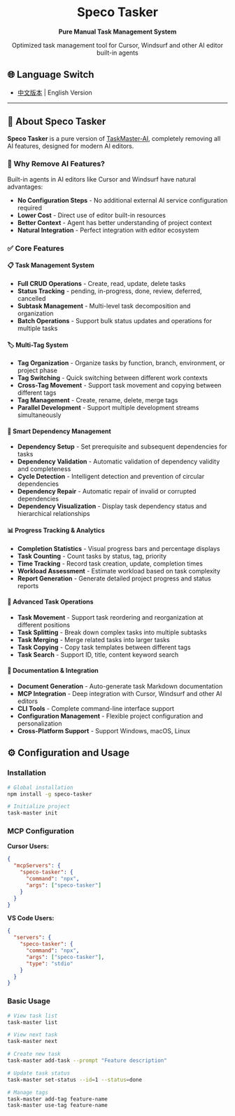 <div align="center">
  <h1>Speco Tasker</h1>
  <p><strong>Pure Manual Task Management System</strong></p>
  <p>Optimized task management tool for Cursor, Windsurf and other AI editor built-in agents</p>
</div>

## 🌐 Language Switch

- [中文版本](README.md) | English Version

---

## 📖 About Speco Tasker

**Speco Tasker** is a pure version of [TaskMaster-AI](https://github.com/eyaltoledano/claude-task-master), completely removing all AI features, designed for modern AI editors.

### 🤔 Why Remove AI Features?

Built-in agents in AI editors like Cursor and Windsurf have natural advantages:

- **No Configuration Steps** - No additional external AI service configuration required
- **Lower Cost** - Direct use of editor built-in resources
- **Better Context** - Agent has better understanding of project context
- **Natural Integration** - Perfect integration with editor ecosystem

### ✅ Core Features

#### 📋 Task Management System
- **Full CRUD Operations** - Create, read, update, delete tasks
- **Status Tracking** - pending, in-progress, done, review, deferred, cancelled
- **Subtask Management** - Multi-level task decomposition and organization
- **Batch Operations** - Support bulk status updates and operations for multiple tasks

#### 🏷️ Multi-Tag System
- **Tag Organization** - Organize tasks by function, branch, environment, or project phase
- **Tag Switching** - Quick switching between different work contexts
- **Cross-Tag Movement** - Support task movement and copying between different tags
- **Tag Management** - Create, rename, delete, merge tags
- **Parallel Development** - Support multiple development streams simultaneously

#### 🔗 Smart Dependency Management
- **Dependency Setup** - Set prerequisite and subsequent dependencies for tasks
- **Dependency Validation** - Automatic validation of dependency validity and completeness
- **Cycle Detection** - Intelligent detection and prevention of circular dependencies
- **Dependency Repair** - Automatic repair of invalid or corrupted dependencies
- **Dependency Visualization** - Display task dependency status and hierarchical relationships

#### 📊 Progress Tracking & Analytics
- **Completion Statistics** - Visual progress bars and percentage displays
- **Task Counting** - Count tasks by status, tag, priority
- **Time Tracking** - Record task creation, update, completion times
- **Workload Assessment** - Estimate workload based on task complexity
- **Report Generation** - Generate detailed project progress and status reports

#### 🔄 Advanced Task Operations
- **Task Movement** - Support task reordering and reorganization at different positions
- **Task Splitting** - Break down complex tasks into multiple subtasks
- **Task Merging** - Merge related tasks into larger tasks
- **Task Copying** - Copy task templates between different tags
- **Task Search** - Support ID, title, content keyword search

#### 📝 Documentation & Integration
- **Document Generation** - Auto-generate task Markdown documentation
- **MCP Integration** - Deep integration with Cursor, Windsurf and other AI editors
- **CLI Tools** - Complete command-line interface support
- **Configuration Management** - Flexible project configuration and personalization
- **Cross-Platform Support** - Support Windows, macOS, Linux

## ⚙️ Configuration and Usage

### Installation

```bash
# Global installation
npm install -g speco-tasker

# Initialize project
task-master init
```

### MCP Configuration

**Cursor Users:**
```json
{
  "mcpServers": {
    "speco-tasker": {
      "command": "npx",
      "args": ["speco-tasker"]
    }
  }
}
```

**VS Code Users:**
```json
{
  "servers": {
    "speco-tasker": {
      "command": "npx",
      "args": ["speco-tasker"],
      "type": "stdio"
    }
  }
}
```

### Basic Usage

```bash
# View task list
task-master list

# View next task
task-master next

# Create new task
task-master add-task --prompt "Feature description"

# Update task status
task-master set-status --id=1 --status=done

# Manage tags
task-master add-tag feature-name
task-master use-tag feature-name
```

